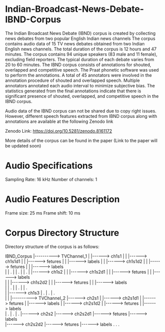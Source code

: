 # Indian-Broadcast-News-Debate-IBND-Corpus

The Indian Broadcast News Debate (IBND) corpus is created by collecting news debates from two popular English Indian news channels The corpus contains audio data of 15 TV news debates obtained from two Indian English news channels. The total duration of the corpus is 12 hours and 47 minutes. The corpus contains 94 unique speakers
(83 male and 11 female), excluding field reporters. The typical duration of each debate varies from 20 to 60 minutes. The IBND corpus consists of annotations for shouted, overlapped and competitive speech. The Praat phonetic software was used to perform the annotations. A total of 45 annotators were involved in the annotation
procedure of shouted and overlapped speech. Multiple annotators annotated each audio interval to minimize subjective bias. The statistics generated from
the final annotations indicate that there is significant presence of shouted, overlapped, and competitive speech in the IBND corpus. 

Audio data of the IBND corpus can not be shared due to copy right issues. However, different speech features extracted from IBND corpus along with annotations are available at the following Zenodo link

Zenodo Link: https://doi.org/10.5281/zenodo.8161172

More details of the corpus can be found in the paper (Link to the paper will be updated soon)  


# Audio Specifications
Sampling Rate: 16 kHz
Number of channels: 1

# Audio Features Description
Frame size: 25 ms
Frame shift: 10 ms

# Corpus Directory Structure
Directory structure of the corpus is as follows:

IBND_Corpus
          |----------> TVChannel_1
          |                    |------> ch1s1
          |                    |           |------> ch1s1d1
          |                    |                          |------> fetures
          |                    |                          |------> labels
          |                    |            |------> ch1s1d2
          |                    |                          |------> fetures
          |                    |                          |------> labels          
          |                    |                .
          |                    |                .
          |                    |                .
          |                    |------> ch1s2
          |                    |            |------> ch1s2d1
          |                    |                          |------> fetures
          |                    |                          |------> labels    
          |                    |            |------> ch1s2d2
          |                    |                          |------> fetures
          |                    |                          |------> labels    
          |                    |                .
          |                    |                .
          |                    |                .          
          |                    |------> ch1s3
          |                              .
          |                              .
          |                              .          
          |
          |
          |----------> TVChannel_2
                               |------> ch2s1
                               |           |------> ch2s1d1
                               |                          |------> fetures
                               |                          |------> labels
                               |            |------> ch2s1d2
                               |                          |------> fetures
                               |                          |------> labels          
                               |                .
                               |                .
                               |                .
                               |------> ch2s2
                                            |------> ch2s2d1
                                                          |------> fetures
                                                          |------> labels    
                                            |------> ch2s2d2
                                                          |------> fetures
                                                          |------> labels 
                                                .
                                                .
                                                .                                                          







          

